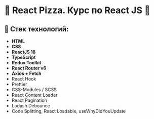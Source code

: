 # 🍕 React Pizza. Курс по React JS 🍕

## 🍕 Стек технологий:

* **HTML**
* **CSS**
* **ReactJS 18**
* **TypeScript**
* **Redux Toolkit**
* **React Router v6**
* **Axios + Fetch**
* React Hook
* Prettier
* CSS-Modules / SCSS
* React Content Loader
* React Pagination
* Lodash.Debounce
* Code Splitting, React Loadable, useWhyDidYouUpdate